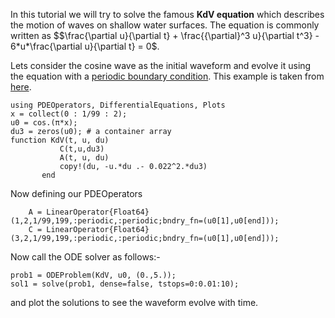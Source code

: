 In this tutorial we will try to solve the famous **KdV equation** which describes the motion of waves on shallow water surfaces.
The equation is commonly written as $$\frac{\partial u}{\partial t} + \frac{{\partial}^3 u}{\partial t^3} - 6*u*\frac{\partial u}{\partial t} = 0$.

Lets consider the cosine wave as the initial waveform and evolve it using the equation with a [periodic boundary condition](https://journals.aps.org/prl/pdf/10.1103/PhysRevLett.15.240). This example is taken from [here](https://en.wikipedia.org/wiki/Korteweg%E2%80%93de_Vries_equation).

    using PDEOperators, DifferentialEquations, Plots
    x = collect(0 : 1/99 : 2);
    u0 = cos.(π*x);
    du3 = zeros(u0); # a container array
    function KdV(t, u, du)
               C(t,u,du3)
               A(t, u, du)
               copy!(du, -u.*du .- 0.022^2.*du3)
           end

Now defining our PDEOperators
```
    A = LinearOperator{Float64}(1,2,1/99,199,:periodic,:periodic;bndry_fn=(u0[1],u0[end]));
    C = LinearOperator{Float64}(3,2,1/99,199,:periodic,:periodic;bndry_fn=(u0[1],u0[end]));
```

Now call the ODE solver as follows:-

    prob1 = ODEProblem(KdV, u0, (0.,5.));
    sol1 = solve(prob1, dense=false, tstops=0:0.01:10);

and plot the solutions to see the waveform evolve with time. 